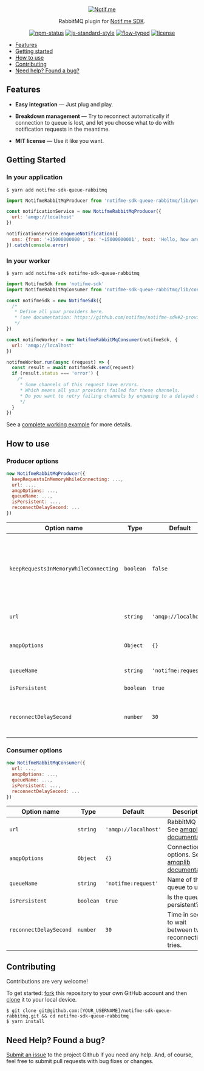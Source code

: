<p align="center">
  <a href="https://www.notif.me">
    <img alt="Notif.me" src="https://notifme.github.io/notifme-sdk/img/logo.png" />
  </a>
</p>

<p align="center">
  RabbitMQ plugin for <a href="https://github.com/notifme/notifme-sdk">Notif.me SDK</a>.
</p>

<p align="center">
  <a href="https://www.npmjs.com/package/notifme-sdk-queue-rabbitmq"><img alt="npm-status" src="https://img.shields.io/npm/v/notifme-sdk-queue-rabbitmq.svg?style=flat" /></a>
  <a href="https://github.com/standard/standard"><img alt="js-standard-style" src="https://img.shields.io/badge/codestyle-standard-brightgreen.svg?style=flat" /></a>
  <a href="https://flow.org/"><img alt="flow-typed" src="https://img.shields.io/badge/typing-Flow_Type-brightgreen.svg?style=flat" /></a>
  <a href="https://github.com/notifme/notifme-sdk-queue-rabbitmq/blob/master/LICENSE"><img alt="license" src="https://img.shields.io/badge/license-MIT_License-blue.svg?style=flat" /></a>
</p>

- [Features](#features)
- [Getting started](#getting-started)
- [How to use](#how-to-use)
- [Contributing](#contributing)
- [Need help? Found a bug?](#need-help-found-a-bug)

## Features

* **Easy integration** — Just plug and play.

* **Breakdown management** — Try to reconnect automatically if connection to queue is lost, and let you choose what to do with notification requests in the meantime.

* **MIT license** — Use it like you want.

## Getting Started

### In your application

```shell
$ yarn add notifme-sdk-queue-rabbitmq
```

```javascript
import NotifmeRabbitMqProducer from 'notifme-sdk-queue-rabbitmq/lib/producer'

const notificationService = new NotifmeRabbitMqProducer({
  url: 'amqp://localhost'
})

notificationService.enqueueNotification({
  sms: {from: '+15000000000', to: '+15000000001', text: 'Hello, how are you?'}
}).catch(console.error)
```

### In your worker

```shell
$ yarn add notifme-sdk notifme-sdk-queue-rabbitmq
```

```javascript
import NotifmeSdk from 'notifme-sdk'
import NotifmeRabbitMqConsumer from 'notifme-sdk-queue-rabbitmq/lib/consumer'

const notifmeSdk = new NotifmeSdk({
  /*
   * Define all your providers here.
   * (see documentation: https://github.com/notifme/notifme-sdk#2-providers)
   */
})

const notifmeWorker = new NotifmeRabbitMqConsumer(notifmeSdk, {
  url: 'amqp://localhost'
})

notifmeWorker.run(async (request) => {
  const result = await notifmeSdk.send(request)
  if (result.status === 'error') {
    /*
     * Some channels of this request have errors.
     * Which means all your providers failed for these channels.
     * Do you want to retry failing channels by enqueing to a delayed queue?
     */
  }
})
```

See a [complete working example](https://github.com/notifme/notifme-sdk-queue-rabbitmq/tree/master/example) for more details.

## How to use

### Producer options

```javascript
new NotifmeRabbitMqProducer({
  keepRequestsInMemoryWhileConnecting: ...,
  url: ...,
  amqpOptions: ...,
  queueName: ...,
  isPersistent: ...,
  reconnectDelaySecond: ...
})
```

| Option name | Type | Default | Description |
| --- | --- | --- | --- |
| `keepRequestsInMemoryWhileConnecting` | `boolean` | `false` | Should the requests be kept in memory while queue is (re)connecting? If set to `true`, may cause memory overflow. |
| `url` | `string` | `'amqp://localhost'` | RabbitMQ URL. See [amqplib documentation](http://www.squaremobius.net/amqp.node/channel_api.html#connect). |
| `amqpOptions` | `Object` | `{}` | Connection options. See [amqplib documentation](http://www.squaremobius.net/amqp.node/channel_api.html#connect). |
| `queueName` | `string` | `'notifme:request'` | Name of the queue to use. |
| `isPersistent` | `boolean` | `true` | Is the queue persistent? |
| `reconnectDelaySecond` | `number` | `30` | Time in second to wait between two reconnection tries. |

### Consumer options

```javascript
new NotifmeRabbitMqConsumer({
  url: ...,
  amqpOptions: ...,
  queueName: ...,
  isPersistent: ...,
  reconnectDelaySecond: ...
})
```

| Option name | Type | Default | Description |
| --- | --- | --- | --- |
| `url` | `string` | `'amqp://localhost'` | RabbitMQ URL. See [amqplib documentation](http://www.squaremobius.net/amqp.node/channel_api.html#connect). |
| `amqpOptions` | `Object` | `{}` | Connection options. See [amqplib documentation](http://www.squaremobius.net/amqp.node/channel_api.html#connect). |
| `queueName` | `string` | `'notifme:request'` | Name of the queue to use. |
| `isPersistent` | `boolean` | `true` | Is the queue persistent? |
| `reconnectDelaySecond` | `number` | `30` | Time in second to wait between two reconnection tries. |

## Contributing

Contributions are very welcome!

To get started: [fork](https://help.github.com/articles/fork-a-repo/) this repository to your own GitHub account and then [clone](https://help.github.com/articles/cloning-a-repository/) it to your local device.

```shell
$ git clone git@github.com:[YOUR_USERNAME]/notifme-sdk-queue-rabbitmq.git && cd notifme-sdk-queue-rabbitmq
$ yarn install
```

## Need Help? Found a bug?

[Submit an issue](https://github.com/notifme/notifme-sdk-queue-rabbitmq/issues) to the project Github if you need any help.
And, of course, feel free to submit pull requests with bug fixes or changes.
